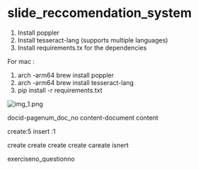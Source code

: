 # slide_reccomendation_system

1. Install poppler
2. Install tesseract-lang (supports multiple languages)
3. Install requirements.tx for the dependencies

For mac :
1. arch -arm64 brew install poppler
2. arch -arm64 brew install tesseract-lang 
3. pip install -r requirements.txt 

![img_1.png](img_1.png)


docid-pagenum_doc_no
content-document content

create:5
insert :1

create create create create careate isnert

exerciseno_questionno 